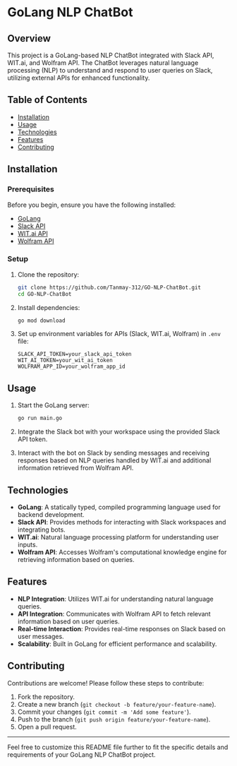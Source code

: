 # GoLang NLP ChatBot

## Overview

This project is a GoLang-based NLP ChatBot integrated with Slack API, WIT.ai, and Wolfram API. The ChatBot leverages natural language processing (NLP) to understand and respond to user queries on Slack, utilizing external APIs for enhanced functionality.

## Table of Contents

- [Installation](#installation)
- [Usage](#usage)
- [Technologies](#technologies)
- [Features](#features)
- [Contributing](#contributing)

## Installation

### Prerequisites

Before you begin, ensure you have the following installed:

- [GoLang](https://golang.org/)
- [Slack API](https://api.slack.com/)
- [WIT.ai API](https://wit.ai/)
- [Wolfram API](https://www.wolframalpha.com/)

### Setup

1. Clone the repository:

   ```bash
   git clone https://github.com/Tanmay-312/GO-NLP-ChatBot.git
   cd GO-NLP-ChatBot
   ```

2. Install dependencies:

   ```bash
   go mod download
   ```

3. Set up environment variables for APIs (Slack, WIT.ai, Wolfram) in `.env` file:

   ```plaintext
   SLACK_API_TOKEN=your_slack_api_token
   WIT_AI_TOKEN=your_wit_ai_token
   WOLFRAM_APP_ID=your_wolfram_app_id
   ```

## Usage

1. Start the GoLang server:

   ```bash
   go run main.go
   ```

2. Integrate the Slack bot with your workspace using the provided Slack API token.

3. Interact with the bot on Slack by sending messages and receiving responses based on NLP queries handled by WIT.ai and additional information retrieved from Wolfram API.

## Technologies

- **GoLang**: A statically typed, compiled programming language used for backend development.
- **Slack API**: Provides methods for interacting with Slack workspaces and integrating bots.
- **WIT.ai**: Natural language processing platform for understanding user inputs.
- **Wolfram API**: Accesses Wolfram's computational knowledge engine for retrieving information based on queries.

## Features

- **NLP Integration**: Utilizes WIT.ai for understanding natural language queries.
- **API Integration**: Communicates with Wolfram API to fetch relevant information based on user queries.
- **Real-time Interaction**: Provides real-time responses on Slack based on user messages.
- **Scalability**: Built in GoLang for efficient performance and scalability.

## Contributing

Contributions are welcome! Please follow these steps to contribute:

1. Fork the repository.
2. Create a new branch (`git checkout -b feature/your-feature-name`).
3. Commit your changes (`git commit -m 'Add some feature'`).
4. Push to the branch (`git push origin feature/your-feature-name`).
5. Open a pull request.

---

Feel free to customize this README file further to fit the specific details and requirements of your GoLang NLP ChatBot project.
